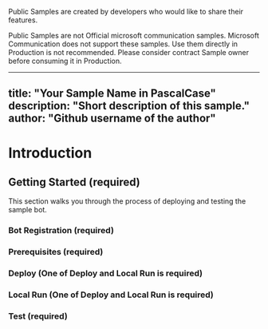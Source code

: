 Public Samples are created by developers who would like to share their features.

Public Samples are not Official microsoft communication samples. Microsoft Communication does not support these samples. 
Use them directly in Production is not recommended. Please consider contract Sample owner before consuming it in Production. 


---
title: "Your Sample Name in PascalCase"
description: "Short description of this sample."
author: "Github username of the author"
---

# Introduction

## Getting Started (required)

This section walks you through the process of deploying and testing the sample bot.

### Bot Registration (required)

### Prerequisites (required)

### Deploy (One of Deploy and Local Run is required)

### Local Run (One of Deploy and Local Run is required)

### Test (required)
